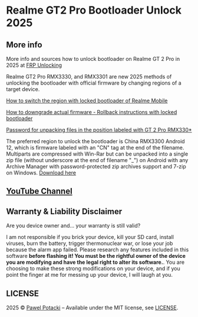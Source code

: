 # Realme GT2 Pro Bootloader Unlock 2025

## More info

More info and sources how to unlock bootloader on Realme GT 2 Pro in 2025 at [FRP Unlocking](https://frpunlocking.com)

Realme GT2 Pro RMX3330, and RMX3301 are new 2025 methods of unlocking the bootloader with official firmware by changing regions of a target device.

[How to switch the region with locked bootloader of Realme Mobile](https://frpunlocking.com/change-the-region-of-a-realme-device-with-locked-bootloader/)

[How to downgrade actual firmware - Rollback instructions with locked bootloader](https://frpunlocking.com/rollback-realme-phone-via-rollback-package/)

[Password for unpacking files in the position labeled with GT 2 Pro RMX330*](https://frpunlocking.com/diy-unlock/realme-bootloader-unlock/)

The preferred region to unlock the bootloader is China RMX3300 Android 12, which is firmware labeled with an "CN" tag at the end of the filename.  Multiparts are compressed with Win-Rar but can be unpacked into a single zip file (without underscore at the end of filename "_") on Android with any Archive Manager with password-protected zip archives support and 7-zip on Windows. [Download here](https://github.com/frpunlocking-com/realme-gt2-pro-bootloader-unlock-sources/releases/tag/1.0-2025-BL)

## [YouTube Channel](https://www.youtube.com/@FRPUnlocking_com)

## Warranty & Liability Disclaimer

Are you device owner and... your warranty is still valid?

I am not responsible if you brick your device, kill your SD card, install viruses, burn the battery, trigger thermonuclear war, or lose your job because the alarm app failed. Please research any features included in this software **before flashing it! You must be the rightful owner of the device you are modifying and have the legal right to alter its software.**. You are choosing to make these strong modifications on your device, and if you point the finger at me for messing up your device, I will laugh at you.

## LICENSE

2025 &copy; [Pawel Potacki](https://potacki.com) &ndash; Available under the MIT license, see [LICENSE](LICENSE).
